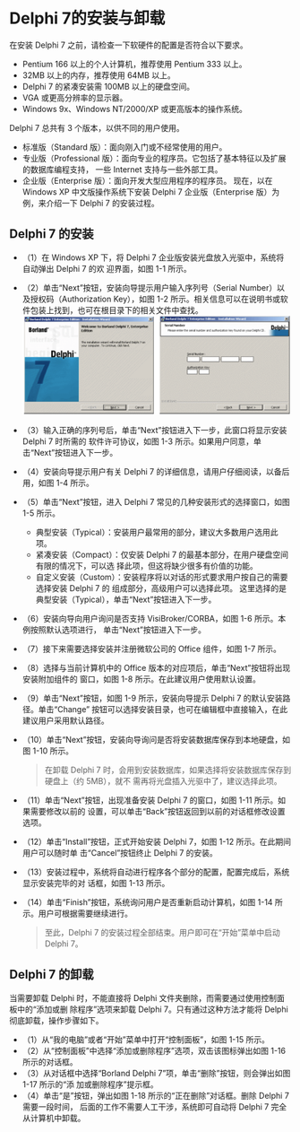# Delphi 7的安装与卸载

在安装 Delphi 7 之前，请检查一下软硬件的配置是否符合以下要求。
- Pentium 166 以上的个人计算机，推荐使用 Pentium 333 以上。
- 32MB 以上的内存，推荐使用 64MB 以上。
- Delphi 7 的紧凑安装需 100MB 以上的硬盘空间。
- VGA 或更高分辨率的显示器。
- Windows 9x、Windows NT/2000/XP 或更高版本的操作系统。

Delphi 7 总共有 3 个版本，以供不同的用户使用。
- 标准版（Standard 版）：面向刚入门或不经常使用的用户。
- 专业版（Professional 版）：面向专业的程序员。它包括了基本特征以及扩展的数据库编程支持，
一些 Internet 支持与一些外部工具。
- 企业版（Enterprise 版）：面向开发大型应用程序的程序员。
现在，以在 Windows XP 中文版操作系统下安装 Delphi 7 企业版（Enterprise 版）为例，来介绍一下 Delphi 7 的安装过程。

## Delphi 7 的安装

- （1）在 Windows XP 下，将 Delphi 7 企业版安装光盘放入光驱中，系统将自动弹出 Delphi 7 的欢
迎界面，如图 1-1 所示。
- （2）单击“Next”按钮，安装向导提示用户输入序列号（Serial Number）以及授权码（Authorization 
Key），如图 1-2 所示。相关信息可以在说明书或软件包装上找到，也可在根目录下的相关文件中查找。
  ![IMG](/.images/安装/20220503201109.png)
- （3）输入正确的序列号后，单击“Next”按钮进入下一步，此窗口将显示安装 Delphi 7 时所需的
软件许可协议，如图 1-3 所示。如果用户同意，单击“Next”按钮进入下一步。
- （4）安装向导提示用户有关 Delphi 7 的详细信息，请用户仔细阅读，以备后用，如图 1-4 所示。

- （5）单击“Next”按钮，进入 Delphi 7 常见的几种安装形式的选择窗口，如图 1-5 所示。
  - 典型安装（Typical）：安装用户最常用的部分，建议大多数用户选用此项。
  - 紧凑安装（Compact）：仅安装 Delphi 7 的最基本部分，在用户硬盘空间有限的情况下，可以选
择此项，但这将缺少很多有价值的功能。
  - 自定义安装（Custom）：安装程序将以对话的形式要求用户按自己的需要选择安装 Delphi 7 的
组成部分，高级用户可以选择此项。
这里选择的是典型安装（Typical），单击“Next”按钮进入下一步。
- （6）安装向导向用户询问是否支持 VisiBroker/CORBA，如图 1-6 所示。本例按照默认选项进行，
单击“Next”按钮进入下一步。

- （7）接下来需要选择安装并注册微软公司的 Office 组件，如图 1-7 所示。
- （8）选择与当前计算机中的 Office 版本的对应项后，单击“Next”按钮将出现安装附加组件的
窗口，如图 1-8 所示。在此建议用户使用默认设置。

- （9）单击“Next”按钮，如图 1-9 所示，安装向导提示 Delphi 7 的默认安装路径。单击“Change”
按钮可以选择安装目录，也可在编辑框中直接输入，在此建议用户采用默认路径。
- （10）单击“Next”按钮，安装向导询问是否将安装数据库保存到本地硬盘，如图 1-10 所示。
  > 在卸载 Delphi 7 时，会用到安装数据库，如果选择将安装数据库保存到硬盘上（约 5MB），就不
需再将光盘插入光驱中了，建议选择此项。

- （11）单击“Next”按钮，出现准备安装 Delphi 7 的窗口，如图 1-11 所示。如果需要修改以前的
设置，可以单击“Back”按钮返回到以前的对话框修改设置选项。
- （12）单击“Install”按钮，正式开始安装 Delphi 7，如图 1-12 所示。在此期间用户可以随时单
击“Cancel”按钮终止 Delphi 7 的安装。
- （13）安装过程中，系统将自动进行程序各个部分的配置，配置完成后，系统显示安装完毕的对
话框，如图 1-13 所示。
- （14）单击“Finish”按钮，系统询问用户是否重新启动计算机，如图 1-14 所示。用户可根据需要继续进行。
  > 至此，Delphi 7 的安装过程全部结束。用户即可在“开始”菜单中启动 Delphi 7。

## Delphi 7 的卸载

当需要卸载 Delphi 时，不能直接将 Delphi 文件夹删除，而需要通过使用控制面板中的“添加或删
除程序”选项来卸载 Delphi 7。只有通过这种方法才能将 Delphi 彻底卸载，操作步骤如下。
- （1）从“我的电脑”或者“开始”菜单中打开“控制面板”，如图 1-15 所示。
- （2）从“控制面板”中选择“添加或删除程序”选项，双击该图标弹出如图 1-16 所示的对话框。
- （3）从对话框中选择“Borland Delphi 7”项，单击“删除”按钮，则会弹出如图 1-17 所示的“添
加或删除程序”提示框。
- （4）单击“是”按钮，弹出如图 1-18 所示的“正在删除”对话框。删除 Delphi 7 需要一段时间，
后面的工作不需要人工干涉，系统即可自动将 Delphi 7 完全从计算机中卸载。